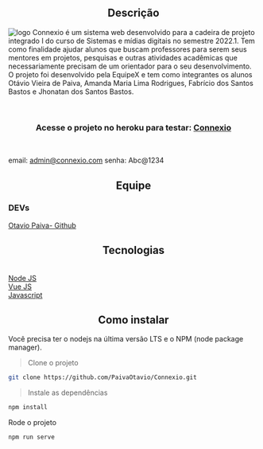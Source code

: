 <h2 align="center"> Descrição </h2>

![logo](https://user-images.githubusercontent.com/103431487/180070211-55945d1f-7f45-4ef1-84b4-84cdfbf2d57d.png)
Connexio é um sistema web desenvolvido para a cadeira de projeto integrado I do curso de Sistemas e mídias digitais no semestre 2022.1. Tem como finalidade ajudar alunos que buscam professores para serem seus mentores em projetos, pesquisas e outras atividades acadêmicas que necessariamente precisam de um orientador para o seu desenvolvimento. O projeto foi desenvolvido pela EquipeX e tem como integrantes os alunos Otávio Vieira de Paiva, Amanda Maria Lima Rodrigues, Fabrício dos Santos Bastos e Jhonatan dos Santos Bastos.

<br/>
    <h3 align='center'>Acesse o projeto no heroku para testar: <a href='https://connexio.herokuapp.com/'><strong>Connexio</strong></a></h3>
<br/>

email: admin@connexio.com
senha: Abc@1234

<h2 align="center"> Equipe </h2>

### DEVs
[ Otavio Paiva- Github](https://github.com/PaivaOtavio)

<h2 align="center"> Tecnologias </h2>
<br/>
    <a href="https://nodejs.org/en/">Node JS</a>
<br/>
    <a href="https://vuejs.org/">Vue JS</a>
<br/>
    <a href="https://www.javascript.com/">Javascript</a>
<br/>

    


<h2 align="center"> Como instalar </h2>

Você precisa ter o nodejs na última versão LTS e o NPM (node package manager). 

> Clone o projeto
```bash
git clone https://github.com/PaivaOtavio/Connexio.git
```
> Instale as dependências
```bash
npm install 
```

Rode o projeto
```bash
npm run serve
```
